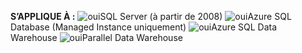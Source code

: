 <Token>**S’APPLIQUE À :** ![oui](media/yes.png)SQL Server (à partir de 2008) ![oui](media/yes.png)Azure SQL Database (Managed Instance uniquement) ![oui](media/no.png)Azure SQL Data Warehouse ![oui](media/yes.png)Parallel Data Warehouse </Token>
